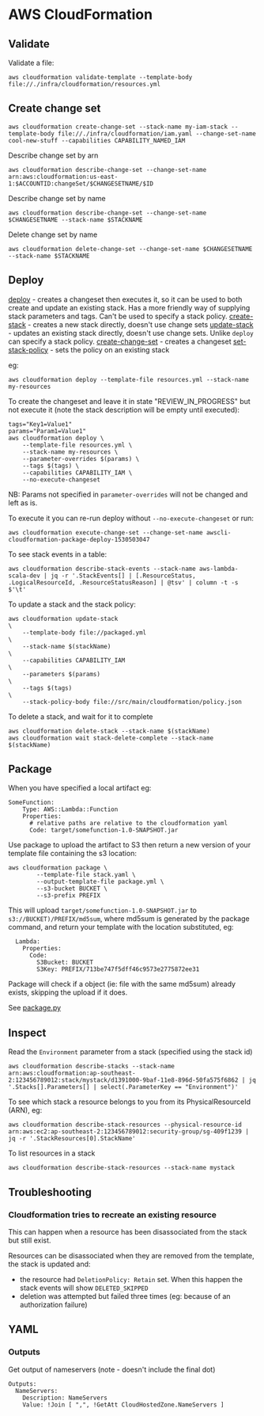 # AWS CloudFormation

## Validate

Validate a file:

```
aws cloudformation validate-template --template-body file://./infra/cloudformation/resources.yml
```

## Create change set


```
aws cloudformation create-change-set --stack-name my-iam-stack --template-body file://./infra/cloudformation/iam.yaml --change-set-name cool-new-stuff --capabilities CAPABILITY_NAMED_IAM
```

Describe change set by arn

```
aws cloudformation describe-change-set --change-set-name arn:aws:cloudformation:us-east-1:$ACCOUNTID:changeSet/$CHANGESETNAME/$ID
```

Describe change set by name

```
aws cloudformation describe-change-set --change-set-name $CHANGESETNAME --stack-name $STACKNAME
```

Delete change set by name
```
aws cloudformation delete-change-set --change-set-name $CHANGESETNAME --stack-name $STACKNAME
```


## Deploy

[deploy](https://docs.aws.amazon.com/cli/latest/reference/cloudformation/deploy/index.html) - creates a changeset then executes it, so it can be used to both create and update an existing stack. Has a more friendly way of supplying stack parameters and tags. Can't be used to specify a stack policy.
[create-stack](https://docs.aws.amazon.com/cli/latest/reference/cloudformation/create-stack.html) - creates a new stack directly, doesn't use change sets
[update-stack](https://docs.aws.amazon.com/cli/latest/reference/cloudformation/update-stack.html) - updates an existing stack directly, doesn't use change sets. Unlike `deploy` can specify a stack policy.
[create-change-set](https://docs.aws.amazon.com/cli/latest/reference/cloudformation/create-change-set.html) - creates a changeset
[set-stack-policy](https://docs.aws.amazon.com/cli/latest/reference/cloudformation/set-stack-policy.html) - sets the policy on an existing stack

eg:

```
aws cloudformation deploy --template-file resources.yml --stack-name my-resources
```

To create the changeset and leave it in state "REVIEW_IN_PROGRESS" but not execute it (note the stack description will be empty until executed):

```
tags="Key1=Value1"
params="Param1=Value1"
aws cloudformation deploy \
    --template-file resources.yml \
    --stack-name my-resources \
    --parameter-overrides $(params) \
    --tags $(tags) \
    --capabilities CAPABILITY_IAM \
    --no-execute-changeset
```

NB: Params not specified in `parameter-overrides` will not be changed and left as is.

To execute it you can re-run deploy without `--no-execute-changeset` or run:

```
aws cloudformation execute-change-set --change-set-name awscli-cloudformation-package-deploy-1530503047
```

To see stack events in a table:

```
aws cloudformation describe-stack-events --stack-name aws-lambda-scala-dev | jq -r '.StackEvents[] | [.ResourceStatus, .LogicalResourceId, .ResourceStatusReason] | @tsv' | column -t -s $'\t'
```

To update a stack and the stack policy:

```
aws cloudformation update-stack                                         \
    --template-body file://packaged.yml                                 \
    --stack-name $(stackName)                                           \
    --capabilities CAPABILITY_IAM                                       \
    --parameters $(params)                                              \
    --tags $(tags)                                                      \
    --stack-policy-body file://src/main/cloudformation/policy.json
```

To delete a stack, and wait for it to complete

```
aws cloudformation delete-stack --stack-name $(stackName)
aws cloudformation wait stack-delete-complete --stack-name $(stackName)
```

## Package

When you have specified a local artifact eg:

```
SomeFunction:
    Type: AWS::Lambda::Function
    Properties:
      # relative paths are relative to the cloudformation yaml
      Code: target/somefunction-1.0-SNAPSHOT.jar
```

Use package to upload the artifact to S3 then return a new version of your template file containing the s3 location:

```
aws cloudformation package \
        --template-file stack.yaml \
        --output-template-file package.yml \
        --s3-bucket BUCKET \
        --s3-prefix PREFIX
```

This will upload `target/somefunction-1.0-SNAPSHOT.jar` to `s3://BUCKET)/PREFIX/md5sum`, where md5sum is generated by the package command, and return your template with the location substituted, eg:

```
  Lambda:
    Properties:
      Code:
        S3Bucket: BUCKET
        S3Key: PREFIX/713be747f5dff46c9573e2775872ee31
```

Package will check if a object (ie: file with the same md5sum) already exists, skipping the upload if it does.

See [package.py](https://github.com/aws/aws-cli/blob/master/awscli/customizations/cloudformation/package.py#L126)

## Inspect

Read the `Environment` parameter from a stack (specified using the stack id)

```
aws cloudformation describe-stacks --stack-name arn:aws:cloudformation:ap-southeast-2:123456789012:stack/mystack/d1391000-9baf-11e8-896d-50fa575f6862 | jq '.Stacks[].Parameters[] | select(.ParameterKey == "Environment")'
```

To see which stack a resource belongs to you from its PhysicalResourceId (ARN), eg:

```
aws cloudformation describe-stack-resources --physical-resource-id arn:aws:ec2:ap-southeast-2:123456789012:security-group/sg-409f1239 | jq -r '.StackResources[0].StackName'
```

To list resources in a stack

```
aws cloudformation describe-stack-resources --stack-name mystack
```

## Troubleshooting

### Cloudformation tries to recreate an existing resource

This can happen when a resource has been disassociated from the stack but still exist.

Resources can be disassociated when they are removed from the template, the stack is updated and:

- the resource had `DeletionPolicy: Retain` set. When this happen the stack events will show `DELETED_SKIPPED`
- deletion was attempted but failed three times (eg: because of an authorization failure)

## YAML

### Outputs

Get output of nameservers (note - doesn't include the final dot)

```
Outputs:
  NameServers:
    Description: NameServers
    Value: !Join [ ",", !GetAtt CloudHostedZone.NameServers ]
```
